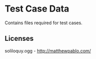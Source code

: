 # Test Case Data

Contains files required for test cases.

## Licenses

soliloquy.ogg - http://matthewpablo.com/